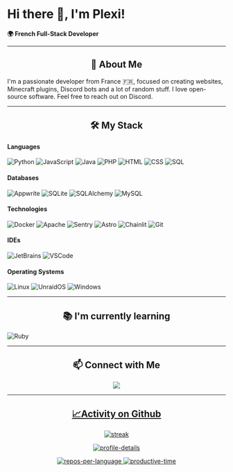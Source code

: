 # Hi there 👋, I'm Plexi!

**🌍 French Full-Stack Developer**

---

<h2 align="center">🚀 About Me</h2>

I'm a passionate developer from France 🇫🇷, focused on creating websites, Minecraft plugins, Discord bots and a lot of random stuff. I love open-source software. Feel free to reach out on Discord.

---

<h2 align="center">🛠️ My Stack</h2>

#### Languages
  ![Python][Python-badge]
  ![JavaScript][JavaScript-badge]
  ![Java][Java-badge]
  ![PHP][PHP-badge]
  ![HTML][HTML-badge]
  ![CSS][CSS-badge]
  ![SQL][SQL-badge]

#### Databases
  ![Appwrite][Appwrite-badge]
  ![SQLite][SQLite-badge]
  ![SQLAlchemy][SQLAlchemy-badge]
  ![MySQL][MySQL-badge]

#### Technologies
  ![Docker][Docker-badge]
  ![Apache][Apache-badge]
  ![Sentry][Sentry-badge]
  ![Astro][Astro-badge]
  ![Chainlit][Chainlit-badge]
  ![Git][Git-badge]

#### IDEs
  ![JetBrains][JetBrains-badge]
  ![VSCode][VSCode-badge]

#### Operating Systems
  ![Linux][Linux-badge]
  ![UnraidOS][UnraidOS-badge]
  ![Windows][Windows-badge]

---

<h2 align="center">📚 I'm currently learning</h2>

  ![Ruby][Ruby-badge]

---

<h2 align="center">📫 Connect with Me</h2>

<div width="100%" display="flex" align="center">
<a href="mailto:contact@plexi09.me">
<img src="https://img.icons8.com/color/48/gmail-new.png"/>
</div>

---


<h2 align="center">📈Activity on Github</h2>

<p align="center">
  <picture>
  <source media="(prefers-color-scheme: dark)" srcset="https://github-readme-streak-stats.herokuapp.com?user=plexi09&theme=radical&date_format=M%20j%5B%2C%20Y%5D" />
  <source media="(prefers-color-scheme: light)" srcset="https://github-readme-streak-stats.herokuapp.com?user=plexi09&date_format=M%20j%5B%2C%20Y%5D" />
  <img alt="streak" src="streak.svg" />
  </picture>
</p>
<p align="center">
  <picture>
  <source media="(prefers-color-scheme: dark)" srcset="https://github-profile-summary-cards.vercel.app/api/cards/profile-details?username=plexi09&theme=radical" />
  <source media="(prefers-color-scheme: light)" srcset="https://github-profile-summary-cards.vercel.app/api/cards/profile-details?username=plexi09" />
  <img alt="profile-details" src="profile-details.svg" />
  </picture>
</p>

<div align="center">
  <picture>
  <source media="(prefers-color-scheme: dark)" srcset="http://github-profile-summary-cards.vercel.app/api/cards/repos-per-language?username=plexi09&theme=radical" />
  <source media="(prefers-color-scheme: light)" srcset="http://github-profile-summary-cards.vercel.app/api/cards/repos-per-language?username=plexi09" />
  <img alt="repos-per-language" src="repos-per-language.svg" />
  </picture>

  <picture>
  <source media="(prefers-color-scheme: dark)" srcset="http://github-profile-summary-cards.vercel.app/api/cards/productive-time?username=plexi09&theme=radical&utcOffset=8" />
  <source media="(prefers-color-scheme: light)" srcset="http://github-profile-summary-cards.vercel.app/api/cards/productive-time?username=plexi09&utcOffset=2" />
  <img alt="productive-time" src="productive-time.svg" />
  </picture>
</div>

<!-- BADGE LINKS -->
[Docker-badge]: https://img.shields.io/badge/-Docker-323330?style=for-the-badge&logo=docker&logoColor=2496ED
[Python-badge]: https://img.shields.io/badge/-Python-323330?style=for-the-badge&logo=python&logoColor=3776AB
[JavaScript-badge]: https://img.shields.io/badge/-JavaScript-323330?style=for-the-badge&logo=javascript&logoColor=F7DF1E
[Java-badge]: https://img.shields.io/badge/-Java-323330?style=for-the-badge&logo=java&logoColor=007396
[HTML-badge]: https://img.shields.io/badge/-HTML5-323330?style=for-the-badge&logo=html5&logoColor=E34F26
[CSS-badge]: https://img.shields.io/badge/-CSS3-323330?style=for-the-badge&logo=css3&logoColor=1572B6
[PHP-badge]: https://img.shields.io/badge/-PHP-323330?style=for-the-badge&logo=php&logoColor=777BB4
[Linux-badge]: https://img.shields.io/badge/-Linux-323330?style=for-the-badge&logo=linux&logoColor=FCC624
[Git-badge]: https://img.shields.io/badge/-Git-323330?style=for-the-badge&logo=git&logoColor=F05032
[UnraidOS-badge]: https://img.shields.io/badge/-UnraidOS-323330?style=for-the-badge&logo=unraid&logoColor=F15A2C
[Apache-badge]: https://img.shields.io/badge/-Apache-323330?style=for-the-badge&logo=apache&logoColor=D22128
[Appwrite-badge]: https://img.shields.io/badge/-Appwrite-323330?style=for-the-badge&logo=appwrite&logoColor=FD366E
[JetBrains-badge]: https://img.shields.io/badge/-JetBrains-323330?style=for-the-badge&logo=jetbrains&logoColor=000000
[VSCode-badge]: https://img.shields.io/badge/-VS_Code-323330?style=for-the-badge&logo=visual-studio-code&logoColor=007ACC
[Heroku-badge]: https://img.shields.io/badge/-Heroku-323330?style=for-the-badge&logo=heroku&logoColor=430098
[Sentry-badge]: https://img.shields.io/badge/-Sentry-323330?style=for-the-badge&logo=sentry&logoColor=362D59
[Astro-badge]: https://img.shields.io/badge/-Astro-323330?style=for-the-badge&logo=astro&logoColor=FF5D01
[Chainlit-badge]: https://img.shields.io/badge/-Chainlit-323330?style=for-the-badge&logo=chainlit&logoColor=0C0C0C
[Ruby-badge]: https://img.shields.io/badge/-Ruby-323330?style=for-the-badge&logo=ruby&logoColor=CC342D
[SQL-badge]: https://img.shields.io/badge/-SQL-323330?style=for-the-badge&logo=sql&logoColor=1572B6
[SQLite-badge]: https://img.shields.io/badge/-SQLite-323330?style=for-the-badge&logo=sqlite&logoColor=003B57
[SQLAlchemy-badge]: https://img.shields.io/badge/-SQLAlchemy-323330?style=for-the-badge&logo=sqlalchemy&logoColor=CE563D
[MySQL-badge]: https://img.shields.io/badge/-MySQL-323330?style=for-the-badge&logo=mysql&logoColor=4479A1
[Windows-badge]: https://img.shields.io/badge/-Windows-323330?style=for-the-badge&logo=windows&logoColor=0078D6

<!-- URL LINKS -->
[Docker-url]: https://www.docker.com/
[Python-url]: https://www.python.org/
[JavaScript-url]: https://developer.mozilla.org/en-US/docs/Web/JavaScript
[Java-url]: https://www.java.com/
[HTML-url]: https://developer.mozilla.org/en-US/docs/Web/HTML
[CSS-url]: https://developer.mozilla.org/en-US/docs/Web/CSS
[PHP-url]: https://www.php.net/
[Linux-url]: https://www.linux.org/
[Git-url]: https://git-scm.com/
[UnraidOS-url]: https://unraid.net/
[Apache-url]: https://httpd.apache.org/
[Appwrite-url]: https://appwrite.io/
[JetBrains-url]: https://www.jetbrains.com/
[VSCode-url]: https://code.visualstudio.com/
[Heroku-url]: https://www.heroku.com/
[Sentry-url]: https://sentry.io/
[Astro-url]: https://astro.build/
[Chainlit-url]: https://chainlit.io/
[Ruby-url]: https://www.ruby-lang.org/

